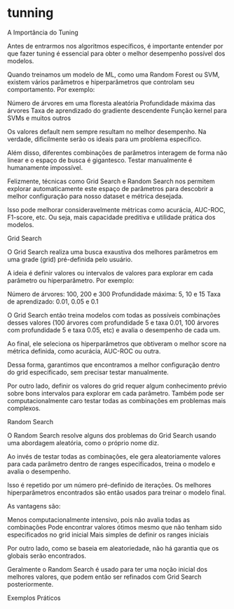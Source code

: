 # tunning

A Importância do Tuning

Antes de entrarmos nos algoritmos específicos, é importante entender por que fazer tuning é essencial para obter o melhor desempenho possível dos modelos.

Quando treinamos um modelo de ML, como uma Random Forest ou SVM, existem vários parâmetros e hiperparâmetros que controlam seu comportamento. Por exemplo:


Número de árvores em uma floresta aleatória
Profundidade máxima das árvores
Taxa de aprendizado do gradiente descendente
Função kernel para SVMs
e muitos outros

Os valores default nem sempre resultam no melhor desempenho. Na verdade, dificilmente serão os ideais para um problema específico.

Além disso, diferentes combinações de parâmetros interagem de forma não linear e o espaço de busca é gigantesco. Testar manualmente é humanamente impossível.

Felizmente, técnicas como Grid Search e Random Search nos permitem explorar automaticamente este espaço de parâmetros para descobrir a melhor configuração para nosso dataset e métrica desejada.

Isso pode melhorar consideravelmente métricas como acurácia, AUC-ROC, F1-score, etc. Ou seja, mais capacidade preditiva e utilidade prática dos modelos.

Grid Search

O Grid Search realiza uma busca exaustiva dos melhores parâmetros em uma grade (grid) pré-definida pelo usuário.

A ideia é definir valores ou intervalos de valores para explorar em cada parâmetro ou hiperparâmetro. Por exemplo:


Número de árvores: 100, 200 e 300
Profundidade máxima: 5, 10 e 15
Taxa de aprendizado: 0.01, 0.05 e 0.1

O Grid Search então treina modelos com todas as possíveis combinações desses valores (100 árvores com profundidade 5 e taxa 0.01, 100 árvores com profundidade 5 e taxa 0.05, etc) e avalia o desempenho de cada um.

Ao final, ele seleciona os hiperparâmetros que obtiveram o melhor score na métrica definida, como acurácia, AUC-ROC ou outra.

Dessa forma, garantimos que encontramos a melhor configuração dentro do grid especificado, sem precisar testar manualmente.

Por outro lado, definir os valores do grid requer algum conhecimento prévio sobre bons intervalos para explorar em cada parâmetro. Também pode ser computacionalmente caro testar todas as combinações em problemas mais complexos.

Random Search

O Random Search resolve alguns dos problemas do Grid Search usando uma abordagem aleatória, como o próprio nome diz.

Ao invés de testar todas as combinações, ele gera aleatoriamente valores para cada parâmetro dentro de ranges especificados, treina o modelo e avalia o desempenho.

Isso é repetido por um número pré-definido de iterações. Os melhores hiperparâmetros encontrados são então usados para treinar o modelo final.

As vantagens são:


Menos computacionalmente intensivo, pois não avalia todas as combinações
Pode encontrar valores ótimos mesmo que não tenham sido especificados no grid inicial
Mais simples de definir os ranges iniciais

Por outro lado, como se baseia em aleatoriedade, não há garantia que os globais serão encontrados.

Geralmente o Random Search é usado para ter uma noção inicial dos melhores valores, que podem então ser refinados com Grid Search posteriormente.

Exemplos Práticos
